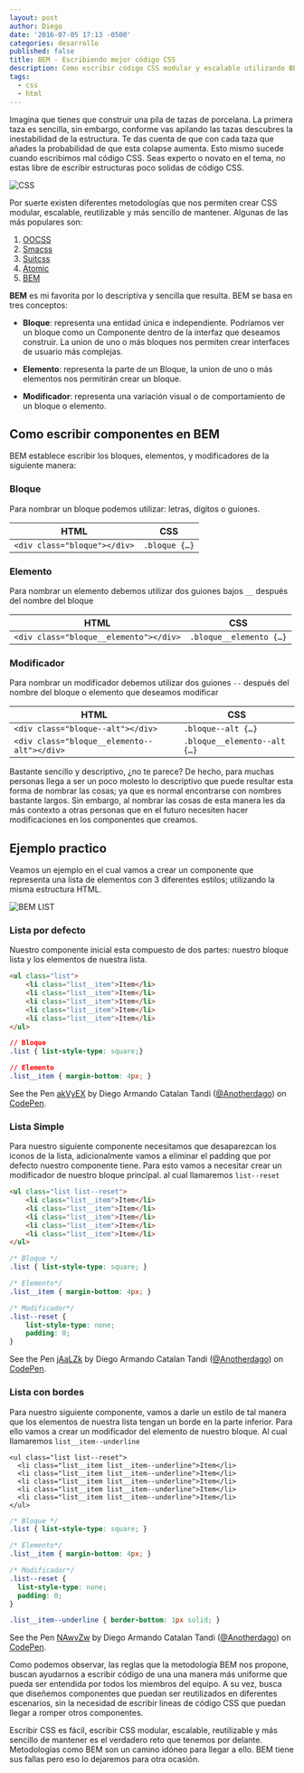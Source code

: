 ```yaml
---
layout: post
author: Diego
date: '2016-07-05 17:13 -0500'
categories: desarrollo
published: false
title: BEM - Escribiendo mejor código CSS
description: Como escribir código CSS modular y escalable utilizando BEM
tags:
  - css
  - html
---
```

Imagina que tienes que construir una pila de tazas de porcelana. La primera taza es sencilla, sin embargo, conforme vas apilando las tazas descubres la inestabilidad de la estructura. Te das cuenta de que con cada taza que añades la probabilidad de que esta colapse aumenta. Esto mismo sucede cuando escribimos mal código CSS. Seas experto o novato en el tema, no estas libre de escribir estructuras poco solidas de código CSS. 

![CSS]({{site.baseurl}}/uploads/stacked-espresso-cups.jpg)

Por suerte existen diferentes metodologías que nos permiten crear CSS modular, escalable, reutilizable y más sencillo de mantener. Algunas de las más populares son:

1. [OOCSS](http://oocss.org/)
2. [Smacss](http://smacss.com/)
3. [Suitcss](http://suitcss.github.io/)
4. [Atomic](http://github.com/nemophrost/atomic-css)
5. [BEM](https://en.bem.info/methodology/)


**BEM** es mi favorita por lo descriptiva y sencilla que resulta. BEM se basa en tres conceptos:

- **Bloque**: representa una entidad única e independiente. Podríamos ver un bloque como un Componente dentro de la interfaz que deseamos construir. La union de uno o más bloques nos permiten crear interfaces de usuario más complejas.

- **Elemento**: representa la parte de un Bloque, la union de uno o más elementos nos permitirán crear un bloque.

- **Modificador**: representa una variación visual o de comportamiento de un bloque o elemento.


## Como escribir componentes en BEM

BEM establece escribir los bloques, elementos, y modificadores de la siguiente manera:

### Bloque
Para nombrar un bloque podemos utilizar: letras, dígitos o guiones.

| HTML                       | CSS          |
|----------------------------|--------------|
|`<div class="bloque"></div>`| `.bloque {…}`|

### Elemento
Para nombrar un elemento debemos utilizar dos guiones bajos `__` después del nombre del bloque

| HTML                                 | CSS                    |
|--------------------------------------|------------------------|
|`<div class="bloque__elemento"></div>`| `.bloque__elemento {…}`|

### Modificador
Para nombrar un modificador debemos utilizar dos guiones `--` después del nombre del bloque o elemento que deseamos modificar

| HTML                                      | CSS                         |
|-------------------------------------------|-----------------------------|
|`<div class="bloque--alt"></div>`          | `.bloque--alt {…}`          |
|`<div class="bloque__elemento--alt"></div>`| `.bloque__elemento--alt {…}`|

Bastante sencillo y descriptivo, ¿no te parece? De hecho, para muchas personas llega a ser un poco molesto lo descriptivo que puede resultar esta forma de nombrar las cosas; ya que es normal encontrarse con nombres bastante largos. Sin embargo, al nombrar las cosas de esta manera les da más contexto a otras personas que en el futuro necesiten hacer modificaciones en los componentes que creamos. 

## Ejemplo practico

Veamos un ejemplo en el cual vamos a crear un componente que representa una lista de elementos con 3 diferentes estilos; utilizando la misma estructura HTML.

![BEM LIST]({{site.baseurl}}/uploads/BEM-LIST.png)

### Lista por defecto

Nuestro componente inicial esta compuesto de dos partes: nuestro bloque lista y los elementos de nuestra lista. 

```HTML
<ul class="list">
    <li class="list__item">Item</li>
    <li class="list__item">Item</li>
    <li class="list__item">Item</li>
    <li class="list__item">Item</li>
    <li class="list__item">Item</li> 
</ul>
```

```CSS
// Bloque 
.list { list-style-type: square;}

// Elemento
.list__item { margin-bottom: 4px; }
```

<p data-height="265" data-theme-id="0" data-slug-hash="akVyEX" data-default-tab="result" data-user="Anotherdago" data-embed-version="2" class="codepen">See the Pen <a href="http://codepen.io/Anotherdago/pen/akVyEX/">akVyEX</a> by Diego Armando Catalan Tandi (<a href="http://codepen.io/Anotherdago">@Anotherdago</a>) on <a href="http://codepen.io">CodePen</a>.</p>

### Lista Simple
Para nuestro siguiente componente necesitamos que desaparezcan los iconos de la lista, adicionalmente vamos a eliminar el padding que por defecto nuestro componente tiene. Para esto vamos a necesitar crear un modificador de nuestro bloque principal. al cual llamaremos `list--reset`

```HTML
<ul class="list list--reset">
	<li class="list__item">Item</li>
    <li class="list__item">Item</li>
    <li class="list__item">Item</li>
    <li class="list__item">Item</li>
    <li class="list__item">Item</li> 
</ul>
```

```CSS
/* Bloque */ 
.list { list-style-type: square; }

/* Elemento*/
.list__item { margin-bottom: 4px; }

/* Modificador*/
.list--reset {
	list-style-type: none;
  	padding: 0;
}
```
<p data-height="265" data-theme-id="0" data-slug-hash="jAaLZk" data-default-tab="result" data-user="Anotherdago" data-embed-version="2" class="codepen">See the Pen <a href="http://codepen.io/Anotherdago/pen/jAaLZk/">jAaLZk</a> by Diego Armando Catalan Tandi (<a href="http://codepen.io/Anotherdago">@Anotherdago</a>) on <a href="http://codepen.io">CodePen</a>.</p>

### Lista con bordes
Para nuestro siguiente componente, vamos a darle un estilo de tal manera que los elementos de nuestra lista tengan un borde en la parte inferior. Para ello vamos a crear un modificador del elemento de nuestro bloque. Al cual llamaremos `list__item--underline`

```
<ul class="list list--reset">
  <li class="list__item list__item--underline">Item</li>
  <li class="list__item list__item--underline">Item</li>
  <li class="list__item list__item--underline">Item</li>
  <li class="list__item list__item--underline">Item</li>
  <li class="list__item list__item--underline">Item</li> 
</ul>
```	

```CSS
/* Bloque */ 
.list { list-style-type: square; }

/* Elemento*/
.list__item { margin-bottom: 4px; }

/* Modificador*/
.list--reset {
  list-style-type: none;
  padding: 0;
}

.list__item--underline { border-bottom: 1px solid; }
```
<p data-height="265" data-theme-id="0" data-slug-hash="NAwvZw" data-default-tab="result" data-user="Anotherdago" data-embed-version="2" class="codepen">See the Pen <a href="http://codepen.io/Anotherdago/pen/NAwvZw/">NAwvZw</a> by Diego Armando Catalan Tandi (<a href="http://codepen.io/Anotherdago">@Anotherdago</a>) on <a href="http://codepen.io">CodePen</a>.</p>
<script async src="//assets.codepen.io/assets/embed/ei.js"></script>

Como podemos observar, las reglas que la metodología BEM nos propone, buscan ayudarnos a escribir código de una una manera más uniforme que pueda ser entendida por todos los miembros del equipo. A su vez, busca que diseñemos componentes que puedan ser reutilizados en diferentes escenarios, sin la necesidad de escribir lineas de código CSS que puedan llegar a romper otros componentes. 

Escribir CSS es fácil, escribir CSS modular, escalable, reutilizable y más sencillo de mantener es el verdadero reto que tenemos por delante. Metodologías como BEM son un camino idóneo para llegar a ello. BEM tiene sus fallas pero eso lo dejaremos para otra ocasión.